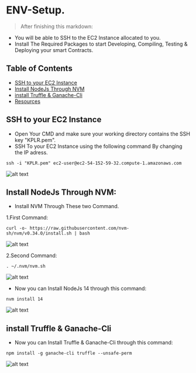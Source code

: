 
# ENV-Setup.
>After finishing this markdown:
- You will be able to SSH to the EC2 Instance allocated to you.
- Install The Required Packages to start Developing, Compiling, Testing & Deploying your smart Contracts.


## Table of Contents
* [SSH to your EC2 Instance](#ssh-to-your-ec2-instance)
* [Install NodeJs Through NVM](#install-nodejs-through-nvm)
* [install Truffle & Ganache-Cli](#install-truffle-&-ganache-cli)
* [Resources](#resources)


## SSH to your EC2 Instance
- Open Your CMD and make sure your working directory contains the SSH key "KPLR.pem".
- SSH To your EC2 Instance using the following command By changing the IP adress.
```
ssh -i "KPLR.pem" ec2-user@ec2-54-152-59-32.compute-1.amazonaws.com 
```

![alt text](https://github.com/Nhaila-Abdessamad/blockchain/blob/main/WS1-Truffle-Demo-Contracts/FIGs/EC2%20Log%20In.png "EC2 SSH")

## Install NodeJs Through NVM:

- Install NVM Through These two Command.

1.First Command:

```
curl -o- https://raw.githubusercontent.com/nvm-sh/nvm/v0.34.0/install.sh | bash
```

![alt text](xxxx "EC2 SSH")


2.Second Command:

```
. ~/.nvm/nvm.sh
```

![alt text](xxxx "EC2 SSH")


- Now you can Install NodeJs 14 through this command: 

```
nvm install 14
```

![alt text](xxxxx "EC2 SSH")

## install Truffle & Ganache-Cli

- Now you can Install Truffle & Ganache-Cli through this command:

```
npm install -g ganache-cli truffle --unsafe-perm
```

![alt text](xxxxx "EC2 SSH")


<!-- ## Resources
- This guide was based on:

- [NFT MarketPlace](https://gist.github.com/Warkanlock/d8bdd0f96aa7fa214fcb4bf800dea5b8).
- [NFT Mix](https://github.com/PatrickAlphaC/nft-mix).
- [Mintables](https://www.youtube.com/watch?v=CN1PJLsWujU).
- [basic NFT mint Contract](https://www.youtube.com/watch?v=8WPzUbJyoNg).
- [Code an NFT Marketplace like OpenSea ytb](https://www.youtube.com/watch?v=2bjVWclBD_s)-->
